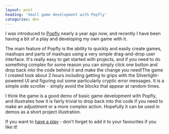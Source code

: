 ```yaml
---
layout: post
heading: 'Small game development with Popfly'
categories: dev
---
```


I was introduced to [Popfly](http://www.popfly.com) nearly a year ago now, and recently I have been having a bit of a play and developing my own game with it.

The main feature of Popfly is the ability to quickly and easily create games, mashups and parts of mashups using a very simple drag-and-drop user interface. It's really easy to get started with projects, and if you need to do something complex for some reason you can simply click one button and drop back into the code behind it and make the change you need!The game I created took about 2 hours including getting to grips with the Silverlight-powered UI and figuring out some particularly cryptic error messages. It is a simple side scroller - simply avoid the blocks that appear at random times.

I think the game is a good demo of basic game development with Popfly, and illustrates how it is fairly trivial to drop back into the code if you need to make an adjustment or a more complex action. Hopefully it can be used in demos as a short project illustration.

If you want to [have a play](http://www.popfly.com/users/386453/Blokz) - don't forget to add it to your favourites if you like it!